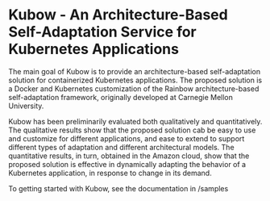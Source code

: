 # Kubow - An Architecture-Based Self-Adaptation Service for Kubernetes Applications

The main goal of Kubow is to provide an architecture-based self-adaptation solution for containerized Kubernetes applications. The proposed solution is a Docker and Kubernetes customization of the Rainbow architecture-based self-adaptation framework, originally developed at Carnegie Mellon University. 

Kubow has been preliminarily evaluated both qualitatively and quantitatively. The qualitative results show that the proposed solution cab be easy to use and customize for different applications, and ease to extend to support different types of adaptation and different architectural models. The quantitative results, in turn, obtained in the Amazon cloud, show that the proposed solution is effective in dynamically adapting the behavior of a Kubernetes application, in response to change in its demand. 


To getting started with Kubow, see the documentation in /samples
